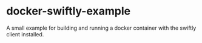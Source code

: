 # docker-swiftly-example
A small example for building and running a docker container with the swiftly client installed.
